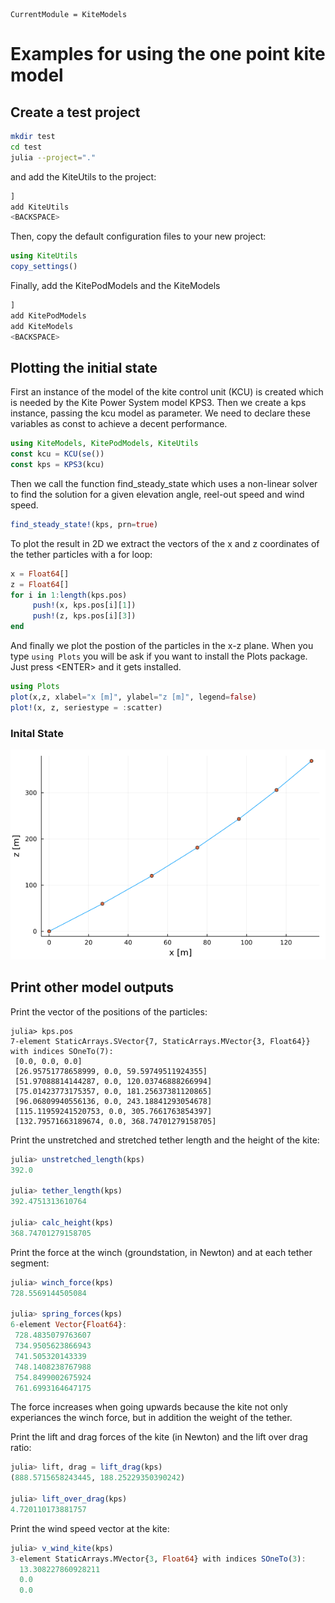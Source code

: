 ```@meta
CurrentModule = KiteModels
```
# Examples for using the one point kite model

## Create a test project
```bash
mkdir test
cd test
julia --project="."
```
and add the KiteUtils to the project:
```julia
]
add KiteUtils
<BACKSPACE>
```
Then, copy the default configuration files to your new project:
```julia
using KiteUtils
copy_settings()
```
Finally, add the KitePodModels and the KiteModels
```julia
]
add KitePodModels
add KiteModels
<BACKSPACE>
```

## Plotting the initial state
First an instance of the model of the kite control unit (KCU) is created which is needed by the Kite Power System model KPS3. Then we create a kps instance, passing the kcu model as parameter. We need to declare these variables as const to achieve a decent performance.
```julia
using KiteModels, KitePodModels, KiteUtils
const kcu = KCU(se())
const kps = KPS3(kcu)
```
Then we call the function find_steady_state which uses a non-linear solver to find the solution for a given elevation angle, reel-out speed and wind speed. 
```julia
find_steady_state!(kps, prn=true)
```
To plot the result in 2D we extract the vectors of the x and z coordinates of the tether particles with a for loop:
```julia
x = Float64[] 
z = Float64[]
for i in 1:length(kps.pos)
     push!(x, kps.pos[i][1])
     push!(z, kps.pos[i][3])
end
```
And finally we plot the postion of the particles in the x-z plane. When you type ```using Plots``` you will be ask if you want to install the Plots package. Just press \<ENTER\> and it gets installed.
```julia
using Plots
plot(x,z, xlabel="x [m]", ylabel="z [m]", legend=false)
plot!(x, z, seriestype = :scatter)
```
### Inital State
![Initial State](initial_state.png)

## Print other model outputs
Print the vector of the positions of the particles:
```
julia> kps.pos
7-element StaticArrays.SVector{7, StaticArrays.MVector{3, Float64}} with indices SOneTo(7):
 [0.0, 0.0, 0.0]
 [26.95751778658999, 0.0, 59.59749511924355]
 [51.97088814144287, 0.0, 120.03746888266994]
 [75.01423773175357, 0.0, 181.25637381120865]
 [96.06809940556136, 0.0, 243.18841293054678]
 [115.11959241520753, 0.0, 305.7661763854397]
 [132.79571663189674, 0.0, 368.74701279158705]

```
Print the unstretched and stretched tether length and the height of the kite:
```julia
julia> unstretched_length(kps)
392.0

julia> tether_length(kps)
392.4751313610764

julia> calc_height(kps)
368.74701279158705
``` 
Print the force at the winch (groundstation, in Newton) and at each tether segment:
```julia
julia> winch_force(kps)
728.5569144505084

julia> spring_forces(kps)
6-element Vector{Float64}:
 728.4835079763607
 734.9505623866943
 741.505320143339
 748.1408238767988
 754.8499002675924
 761.6993164647175
```
The force increases when going upwards because the kite not only experiances the winch force, but in addition the weight of the tether.

Print the lift and drag forces of the kite (in Newton) and the lift over drag ratio:
```julia
julia> lift, drag = lift_drag(kps)
(888.5715658243445, 188.25229350390242)

julia> lift_over_drag(kps)
4.720110173881757
```
Print the wind speed vector at the kite:
```julia
julia> v_wind_kite(kps)
3-element StaticArrays.MVector{3, Float64} with indices SOneTo(3):
  13.308227860928211
  0.0
  0.0
```
